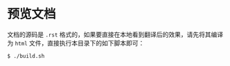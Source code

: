 # 预览文档

文档的源码是 `.rst` 格式的，如果要直接在本地看到翻译后的效果，请先将其编译为 `html` 文件，直接执行本目录下的如下脚本即可：
```
$ ./build.sh
```


